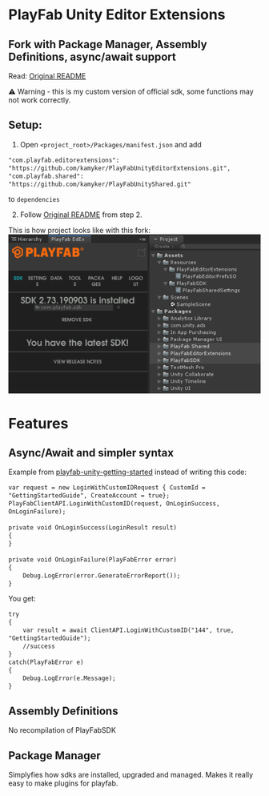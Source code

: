 # PlayFab Unity Editor Extensions

## Fork with Package Manager, Assembly Definitions, async/await support

Read: [Original README](https://github.com/PlayFab/UnityEditorExtensions/blob/master/README.md)

⚠️ Warning - this is my custom version of official sdk, some functions may not work correctly.

## Setup:
  
  1. Open `<project_root>/Packages/manifest.json` and add
  ```
  "com.playfab.editorextensions": "https://github.com/kamyker/PlayFabUnityEditorExtensions.git",
  "com.playfab.shared": "https://github.com/kamyker/PlayFabUnityShared.git"
  ```
  to `dependencies`
  
  2. Follow [Original README](https://github.com/PlayFab/UnityEditorExtensions/blob/master/README.md) from step 2.

This is how project looks like with this fork:
![project](_repoAssets/img/EdEx_Project.png?raw=true "Title")

# Features
## Async/Await and simpler syntax
Example from  [playfab-unity-getting-started](https://api.playfab.com/docs/getting-started/unity-getting-started) instead of writing this code:
```
var request = new LoginWithCustomIDRequest { CustomId = "GettingStartedGuide", CreateAccount = true};
PlayFabClientAPI.LoginWithCustomID(request, OnLoginSuccess, OnLoginFailure);

private void OnLoginSuccess(LoginResult result)
{
}

private void OnLoginFailure(PlayFabError error)
{
    Debug.LogError(error.GenerateErrorReport());
}
```
You get:
```
try
{
    var result = await ClientAPI.LoginWithCustomID("144", true, "GettingStartedGuide");
    //success
}
catch(PlayFabError e)
{
    Debug.LogError(e.Message);
}
```
## Assembly Definitions
No recompilation of PlayFabSDK

## Package Manager
Simplyfies how sdks are installed, upgraded and managed. Makes it really easy to make plugins for playfab.
